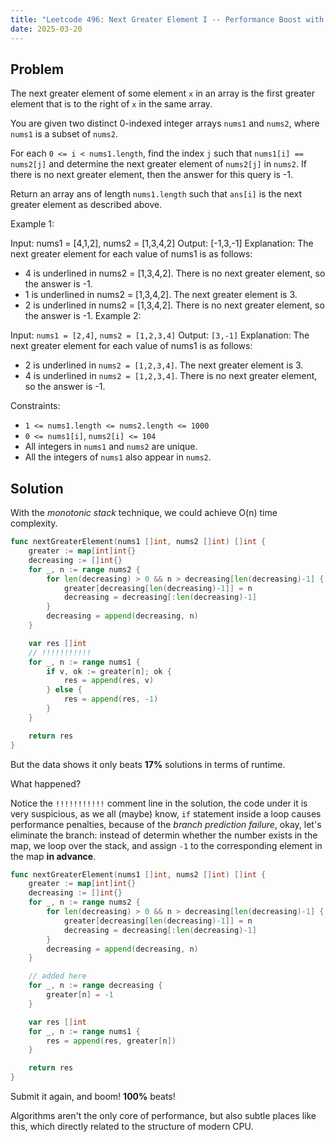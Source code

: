 ```yaml
---
title: "Leetcode 496: Next Greater Element I -- Performance Boost with Less Branches & Monotonic Stack"
date: 2025-03-20
---
```


## Problem

The next greater element of some element `x` in an array is the first greater element that is to the right of `x` in the same array.

You are given two distinct 0-indexed integer arrays `nums1` and `nums2`, where `nums1` is a subset of `nums2`.

For each `0 <= i < nums1.length`, find the index `j` such that `nums1[i] == nums2[j]` and determine the next greater element of `nums2[j]` in `nums2`. If there is no next greater element, then the answer for this query is -1.

Return an array ans of length `nums1.length` such that `ans[i]` is the next greater element as described above.



Example 1:

Input: nums1 = [4,1,2], nums2 = [1,3,4,2]
Output: [-1,3,-1]
Explanation: The next greater element for each value of nums1 is as follows:
- 4 is underlined in nums2 = [1,3,4,2]. There is no next greater element, so the answer is -1.
- 1 is underlined in nums2 = [1,3,4,2]. The next greater element is 3.
- 2 is underlined in nums2 = [1,3,4,2]. There is no next greater element, so the answer is -1.
Example 2:

Input: `nums1 = [2,4]`, `nums2 = [1,2,3,4]`
Output: `[3,-1]`
Explanation: The next greater element for each value of nums1 is as follows:
- 2 is underlined in `nums2 = [1,2,3,4]`. The next greater element is 3.
- 4 is underlined in `nums2 = [1,2,3,4]`. There is no next greater element, so the answer is -1.


Constraints:

- `1 <= nums1.length <= nums2.length <= 1000`
- `0 <= nums1[i]`, `nums2[i] <= 104`
- All integers in `nums1` and `nums2` are unique.
- All the integers of `nums1` also appear in `nums2`.

## Solution

With the *monotonic stack* technique, we could achieve O(n) time complexity.

```go
func nextGreaterElement(nums1 []int, nums2 []int) []int {
	greater := map[int]int{}
	decreasing := []int{}
	for _, n := range nums2 {
		for len(decreasing) > 0 && n > decreasing[len(decreasing)-1] {
			greater[decreasing[len(decreasing)-1]] = n
			decreasing = decreasing[:len(decreasing)-1]
		}
		decreasing = append(decreasing, n)
	}

	var res []int
	// !!!!!!!!!!!
	for _, n := range nums1 {
		if v, ok := greater[n]; ok {
			res = append(res, v)
		} else {
			res = append(res, -1)
		}
	}

	return res
}
```

But the data shows it only beats **17%** solutions in terms of runtime.

What happened?

Notice the `!!!!!!!!!!!` comment line in the solution, the code under it is very suspicious, as we all (maybe) know,
`if` statement inside a loop causes performance penalties, because of the *branch prediction failure*,
okay, let's eliminate the branch: instead of determin whether the number exists in the map, we loop over the stack,
and assign `-1` to the corresponding element in the map **in advance**.

```go
func nextGreaterElement(nums1 []int, nums2 []int) []int {
	greater := map[int]int{}
	decreasing := []int{}
	for _, n := range nums2 {
		for len(decreasing) > 0 && n > decreasing[len(decreasing)-1] {
			greater[decreasing[len(decreasing)-1]] = n
			decreasing = decreasing[:len(decreasing)-1]
		}
		decreasing = append(decreasing, n)
	}

	// added here
	for _, n := range decreasing {
		greater[n] = -1
	}

	var res []int
	for _, n := range nums1 {
		res = append(res, greater[n])
	}

	return res
}
```

Submit it again, and boom! **100%** beats!

Algorithms aren't the only core of performance, but also subtle places like this, which directly related to the
structure of modern CPU.
